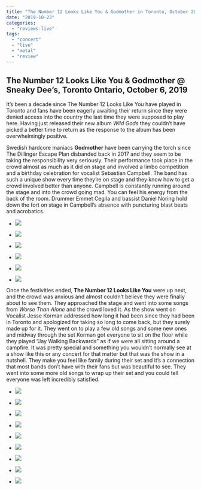 ```yaml
---
title: "The Number 12 Looks Like You & Godmother in Toronto, October 2019"
date: "2019-10-23"
categories: 
  - "reviews-live"
tags: 
  - "concert"
  - "live"
  - "metal"
  - "review"
---
```


## The Number 12 Looks Like You & Godmother @ Sneaky Dee’s, Toronto Ontario, October 6, 2019

It’s been a decade since The Number 12 Looks Like You have played in Toronto and fans have been eagerly awaiting their return since they were denied access into the country the last time they were supposed to play here. Having just released their new album _Wild Gods_ they couldn’t have picked a better time to return as the response to the album has been overwhelmingly positive.

Swedish hardcore maniacs **Godmother** have been carrying the torch since The Dillinger Escape Plan disbanded back in 2017 and they seem to be taking the responsibility very seriously. Their performance took place in the crowd almost as much as it did on stage and involved a limbo competition and a birthday celebration for vocalist Sebastian Campbell. The band has such a unique show every time they’re on stage and they know how to get a crowd involved better than anyone. Campbell is constantly running around the stage and into the crowd going mad. You can feel his energy from the back of the room. Drummer Emmet Cegila and bassist Daniel Noring hold down the fort on stage in Campbell’s absence with puncturing blast beats and acrobatics.

- ![](https://www.hellbound.ca/wp-content/uploads/2019/10/Godmother1.jpg)
    
- ![](https://www.hellbound.ca/wp-content/uploads/2019/10/Godmother5.jpg)
    
- ![](https://www.hellbound.ca/wp-content/uploads/2019/10/Godmother2.jpg)
    
- ![](https://www.hellbound.ca/wp-content/uploads/2019/10/Godmother.jpg)
    
- ![](https://www.hellbound.ca/wp-content/uploads/2019/10/Godmother3.jpg)
    
- ![](https://www.hellbound.ca/wp-content/uploads/2019/10/Godmother4.jpg)
    

Once the festivities ended, **The Number 12 Looks Like You** were up next, and the crowd was anxious and almost couldn’t believe they were finally about to see them. They approached the stage and went into some songs from _Worse Than Alone_ and the crowd loved it. As the show went on Vocalist Jesse Korman addressed how long it had been since they had been in Toronto and apologized for taking so long to come back, but they surely made up for it. They went on to play a few old songs and some new ones and midway through the set Korman got everyone to sit on the floor while they played “Jay Walking Backwards” as if we were all sitting around a campfire. It was pretty special and something you wouldn’t normally see at a show like this or any concert for that matter but that was the show in a nutshell. They make you feel like family during their set and it’s a connection that most bands don’t have with their fans but was beautiful to see. They went into some more old songs to wrap up their set and you could tell everyone was left incredibly satisfied.

- ![](https://www.hellbound.ca/wp-content/uploads/2019/10/The-Number-12-Looks-Like-You8.jpg)
    
- ![](https://www.hellbound.ca/wp-content/uploads/2019/10/The-Number-12-Looks-Like-You5.jpg)
    
- ![](https://www.hellbound.ca/wp-content/uploads/2019/10/The-Number-12-Looks-Like-You1.jpg)
    
- ![](https://www.hellbound.ca/wp-content/uploads/2019/10/The-Number-12-Looks-Like-You7.jpg)
    
- ![](https://www.hellbound.ca/wp-content/uploads/2019/10/The-Number-12-Looks-Like-You2.jpg)
    
- ![](https://www.hellbound.ca/wp-content/uploads/2019/10/The-Number-12-Looks-Like-You3.jpg)
    
- ![](https://www.hellbound.ca/wp-content/uploads/2019/10/The-Number-12-Looks-Like-You6.jpg)
    
- ![](https://www.hellbound.ca/wp-content/uploads/2019/10/The-Number-12-Looks-Like-You9.jpg)
    
- ![](https://www.hellbound.ca/wp-content/uploads/2019/10/The-Number-12-Looks-Like-You10.jpg)
